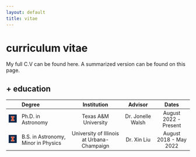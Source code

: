 ```yaml
---
layout: default
title: vitae
---
```


# curriculum vitae

My full C.V can be found here. A summarized version can be found on this page.

## + education

| | Degree | Institution | Advisor | Dates |
| :---: | :--- | :----: | :---: | :---: |
| ![uiuc](/assets/img/blocki_75.png) | Ph.D. in Astronomy | Texas A&M University  | Dr. Jonelle Walsh  | August 2022 - Present |
| ![uiuc](/assets/img/blocki_75.png) | B.S. in Astronomy, Minor in Physics | University of Illinois at Urbana-Champaign  | Dr. Xin Liu  | August 2018 - May 2022 |

